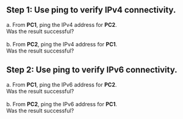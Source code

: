 ## Step 1: Use ping to verify IPv4 connectivity.
a. From **PC1**, ping the IPv4 address for **PC2**.<br>
Was the result successful?<br><br>
b. From **PC2**, ping the IPv4 address for **PC1**.<br>
Was the result successful?

## Step 2: Use ping to verify IPv6 connectivity.
a. From **PC1**, ping the IPv6 address for **PC2**.<br>
Was the result successful?<br><br>
b. From **PC2**, ping the IPv6 address for **PC1**.<br>
Was the result successful?
